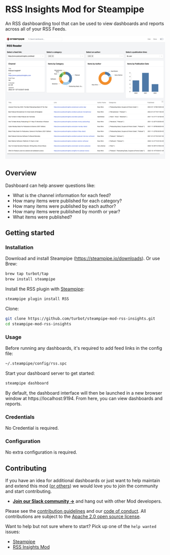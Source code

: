 # RSS Insights Mod for Steampipe

An RSS dashboarding tool that can be used to view dashboards and reports across all of your RSS Feeds.

![image](https://raw.githubusercontent.com/turbot/steampipe-mod-rss-insights/main/docs/images/rss_reader_dashboard.png)

## Overview

Dashboard can help answer questions like:

- What is the channel information for each feed?
- How many items were published for each category?
- How many items were published by each author?
- How many items were published by month or year?
- What items were published?

## Getting started

### Installation

Download and install Steampipe (https://steampipe.io/downloads). Or use Brew:

```sh
brew tap turbot/tap
brew install steampipe
```

Install the RSS plugin with [Steampipe](https://steampipe.io):

```sh
steampipe plugin install RSS
```

Clone:

```sh
git clone https://github.com/turbot/steampipe-mod-rss-insights.git
cd steampipe-mod-rss-insights
```

### Usage

Before running any dashboards, it's required to add feed links in the config file:

```sh
~/.steampipe/config/rss.spc
```

Start your dashboard server to get started:

```sh
steampipe dashboard
```

By default, the dashboard interface will then be launched in a new browser window at https://localhost:9194. From here, you can view dashboards and reports.

### Credentials

No Credential is required.

### Configuration

No extra configuration is required.

## Contributing

If you have an idea for additional dashboards or just want to help maintain and extend this mod ([or others](https://github.com/topics/steampipe-mod)) we would love you to join the community and start contributing.

- **[Join our Slack community →](https://steampipe.io/community/join)** and hang out with other Mod developers.

Please see the [contribution guidelines](https://github.com/turbot/steampipe/blob/main/CONTRIBUTING.md) and our [code of conduct](https://github.com/turbot/steampipe/blob/main/CODE_OF_CONDUCT.md). All contributions are subject to the [Apache 2.0 open source license](https://github.com/turbot/steampipe-mod-aws-insights/blob/main/LICENSE).

Want to help but not sure where to start? Pick up one of the `help wanted` issues:

- [Steampipe](https://github.com/turbot/steampipe/labels/help%20wanted)
- [RSS Insights Mod](https://github.com/turbot/steampipe-mod-rss-insights/labels/help%20wanted)
